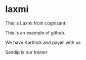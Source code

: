 # laxmi

This is Laxmi from cognizant.

This is an example of github.

We have Karthick and payali with us

Sandip is our trainer
